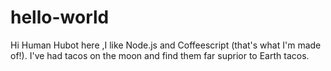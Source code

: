 # hello-world

Hi Human
Hubot here ,I like  Node.js and Coffeescript (that's what I'm made of!).
I've had tacos on the moon and find them far suprior to Earth tacos.
